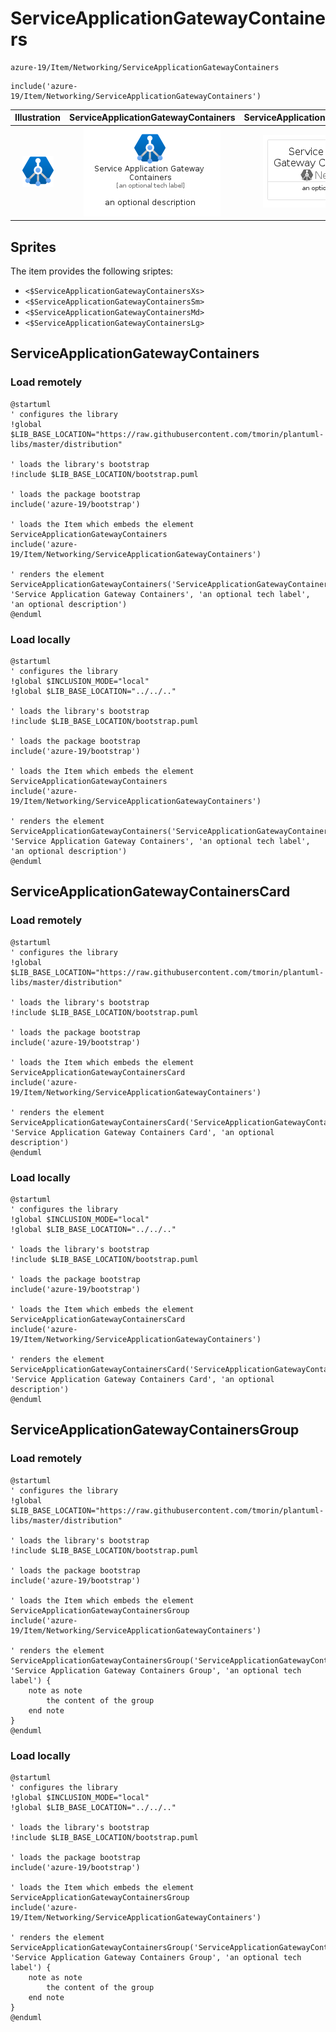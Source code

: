 # ServiceApplicationGatewayContainers


```text
azure-19/Item/Networking/ServiceApplicationGatewayContainers
```

```text
include('azure-19/Item/Networking/ServiceApplicationGatewayContainers')
```



| Illustration | ServiceApplicationGatewayContainers | ServiceApplicationGatewayContainersCard | ServiceApplicationGatewayContainersGroup |
| :---: | :---: | :---: | :---: |
| ![illustration for Illustration](../../../azure-19/Item/Networking/ServiceApplicationGatewayContainers.png) | ![illustration for ServiceApplicationGatewayContainers](../../../azure-19/Item/Networking/ServiceApplicationGatewayContainers.Local.png) | ![illustration for ServiceApplicationGatewayContainersCard](../../../azure-19/Item/Networking/ServiceApplicationGatewayContainersCard.Local.png) | ![illustration for ServiceApplicationGatewayContainersGroup](../../../azure-19/Item/Networking/ServiceApplicationGatewayContainersGroup.Local.png) |



## Sprites
The item provides the following sriptes:

- `<$ServiceApplicationGatewayContainersXs>`
- `<$ServiceApplicationGatewayContainersSm>`
- `<$ServiceApplicationGatewayContainersMd>`
- `<$ServiceApplicationGatewayContainersLg>`





## ServiceApplicationGatewayContainers

### Load remotely
```plantuml
@startuml
' configures the library
!global $LIB_BASE_LOCATION="https://raw.githubusercontent.com/tmorin/plantuml-libs/master/distribution"

' loads the library's bootstrap
!include $LIB_BASE_LOCATION/bootstrap.puml

' loads the package bootstrap
include('azure-19/bootstrap')

' loads the Item which embeds the element ServiceApplicationGatewayContainers
include('azure-19/Item/Networking/ServiceApplicationGatewayContainers')

' renders the element
ServiceApplicationGatewayContainers('ServiceApplicationGatewayContainers', 'Service Application Gateway Containers', 'an optional tech label', 'an optional description')
@enduml
```

### Load locally
```plantuml
@startuml
' configures the library
!global $INCLUSION_MODE="local"
!global $LIB_BASE_LOCATION="../../.."

' loads the library's bootstrap
!include $LIB_BASE_LOCATION/bootstrap.puml

' loads the package bootstrap
include('azure-19/bootstrap')

' loads the Item which embeds the element ServiceApplicationGatewayContainers
include('azure-19/Item/Networking/ServiceApplicationGatewayContainers')

' renders the element
ServiceApplicationGatewayContainers('ServiceApplicationGatewayContainers', 'Service Application Gateway Containers', 'an optional tech label', 'an optional description')
@enduml
```

## ServiceApplicationGatewayContainersCard

### Load remotely
```plantuml
@startuml
' configures the library
!global $LIB_BASE_LOCATION="https://raw.githubusercontent.com/tmorin/plantuml-libs/master/distribution"

' loads the library's bootstrap
!include $LIB_BASE_LOCATION/bootstrap.puml

' loads the package bootstrap
include('azure-19/bootstrap')

' loads the Item which embeds the element ServiceApplicationGatewayContainersCard
include('azure-19/Item/Networking/ServiceApplicationGatewayContainers')

' renders the element
ServiceApplicationGatewayContainersCard('ServiceApplicationGatewayContainersCard', 'Service Application Gateway Containers Card', 'an optional description')
@enduml
```

### Load locally
```plantuml
@startuml
' configures the library
!global $INCLUSION_MODE="local"
!global $LIB_BASE_LOCATION="../../.."

' loads the library's bootstrap
!include $LIB_BASE_LOCATION/bootstrap.puml

' loads the package bootstrap
include('azure-19/bootstrap')

' loads the Item which embeds the element ServiceApplicationGatewayContainersCard
include('azure-19/Item/Networking/ServiceApplicationGatewayContainers')

' renders the element
ServiceApplicationGatewayContainersCard('ServiceApplicationGatewayContainersCard', 'Service Application Gateway Containers Card', 'an optional description')
@enduml
```

## ServiceApplicationGatewayContainersGroup

### Load remotely
```plantuml
@startuml
' configures the library
!global $LIB_BASE_LOCATION="https://raw.githubusercontent.com/tmorin/plantuml-libs/master/distribution"

' loads the library's bootstrap
!include $LIB_BASE_LOCATION/bootstrap.puml

' loads the package bootstrap
include('azure-19/bootstrap')

' loads the Item which embeds the element ServiceApplicationGatewayContainersGroup
include('azure-19/Item/Networking/ServiceApplicationGatewayContainers')

' renders the element
ServiceApplicationGatewayContainersGroup('ServiceApplicationGatewayContainersGroup', 'Service Application Gateway Containers Group', 'an optional tech label') {
    note as note
        the content of the group
    end note
}
@enduml
```

### Load locally
```plantuml
@startuml
' configures the library
!global $INCLUSION_MODE="local"
!global $LIB_BASE_LOCATION="../../.."

' loads the library's bootstrap
!include $LIB_BASE_LOCATION/bootstrap.puml

' loads the package bootstrap
include('azure-19/bootstrap')

' loads the Item which embeds the element ServiceApplicationGatewayContainersGroup
include('azure-19/Item/Networking/ServiceApplicationGatewayContainers')

' renders the element
ServiceApplicationGatewayContainersGroup('ServiceApplicationGatewayContainersGroup', 'Service Application Gateway Containers Group', 'an optional tech label') {
    note as note
        the content of the group
    end note
}
@enduml
```

